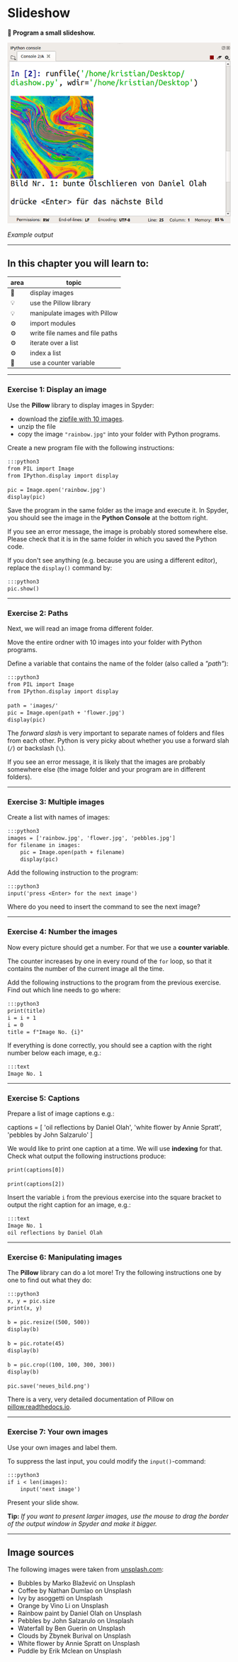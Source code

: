 
# Slideshow

**🎯 Program a small slideshow.**

![Beispielausgabe](../images/slideshow.png)

*Example output*

----

## In this chapter you will learn to:

| area | topic |
|---------|-------|
| 💼 | display images |
| 💡 | use the Pillow library |
| 💡 | manipulate images with Pillow |
| ⚙ | import modules |
| ⚙ | write file names and file paths |
| ⚙ | iterate over a list |
| ⚙ | index a list |
| 🔀 | use a counter variable |

----

### Exercise 1: Display an image

Use the **Pillow** library to display images in Spyder:

* download the [zipfile with 10 images](../images/ten_images.zip).
* unzip the file
* copy the image `"rainbow.jpg"` into your folder with Python programs.

Create a new program file with the following instructions:

    :::python3
    from PIL import Image
    from IPython.display import display

    pic = Image.open('rainbow.jpg')
    display(pic)

Save the program in the same folder as the image and execute it.
In Spyder, you should see the image in the **Python Console** at the bottom right.

If you see an error message, the image is probably stored somewhere else.
Please check that it is in the same folder in which you saved the Python code.

If you don't see anything (e.g. because you are using a different editor), replace the `display()` command by:

    :::python3
    pic.show()

----

### Exercise 2: Paths

Next, we will read an image froma different folder.

Move the entire ordner with 10 images into your folder with Python programs.

Define a variable that contains the name of the folder (also called a *"path"*):

    :::python3
    from PIL import Image
    from IPython.display import display

    path = 'images/'
    pic = Image.open(path + 'flower.jpg')
    display(pic)

The *forward slash* is very important to separate names of folders and files from each other.
Python is very picky about whether you use a forward slah (`/`) or backslash (`\`).

If you see an error message, it is likely that the images are probably somewhere else (the image folder and your program are in different folders).

----

### Exercise 3: Multiple images

Create a list with names of images:

    :::python3
    images = ['rainbow.jpg', 'flower.jpg', 'pebbles.jpg']
    for filename in images:
        pic = Image.open(path + filename)
        display(pic)

Add the following instruction to the program:

    :::python3
    input('press <Enter> for the next image')

Where do you need to insert the command to see the next image?

----

### Exercise 4: Number the images

Now every picture should get a number.
For that we use a **counter variable**.

The counter increases by one in every round of the `for` loop, so that it contains the number of the current image all the time.

Add the following instructions to the program from the previous exercise. Find out which line needs to go where:

    :::python3
    print(title)
    i = i + 1
    i = 0
    title = f"Image No. {i}"

If everything is done correctly, you should see a caption with the right number below each image, e.g.:

    :::text
    Image No. 1

----

### Exercise 5: Captions

Prepare a list of image captions e.g.:

captions =  [
        'oil reflections by Daniel Olah',
        'white flower by Annie Spratt',
        'pebbles by John Salzarulo'
        ]

We would like to print one caption at a time.
We will use **indexing** for that.
Check what output the following instructions produce:

    print(captions[0])

    print(captions[2])

Insert the variable `i` from the previous exercise into the square bracket to output the right caption for an image, e.g.:

    :::text
    Image No. 1
    oil reflections by Daniel Olah

----

### Exercise 6: Manipulating images

The **Pillow** library can do a lot more!
Try the following instructions one by one to find out what they do:

    :::python3
    x, y = pic.size
    print(x, y)

    b = pic.resize((500, 500))
    display(b)

    b = pic.rotate(45)
    display(b)

    b = pic.crop((100, 100, 300, 300))
    display(b)

    pic.save('neues_bild.png')

There is a very, very detailed documentation of Pillow on [pillow.readthedocs.io](https://pillow.readthedocs.io).

----

### Exercise 7: Your own images

Use your own images and label them.

To suppress the last input, you could modify the `input()`-command:

    :::python3
    if i < len(images):
        input('next image')

Present your slide show.

**Tip:** *If you want to present larger images, use the mouse to drag the border of the output window in Spyder and make it bigger.*

----

## Image sources

The following images were taken from [unsplash.com](https://unsplash.com):

* Bubbles by Marko Blažević on Unsplash
* Coffee by Nathan Dumlao on Unsplash
* Ivy by asoggetti on Unsplash
* Orange by Vino Li on Unsplash
* Rainbow paint by Daniel Olah on Unsplash
* Pebbles by John Salzarulo on Unsplash
* Waterfall by Ben Guerin on Unsplash
* Clouds by Zbynek Burival on Unsplash
* White flower by Annie Spratt on Unsplash
* Puddle by Erik Mclean on Unsplash

